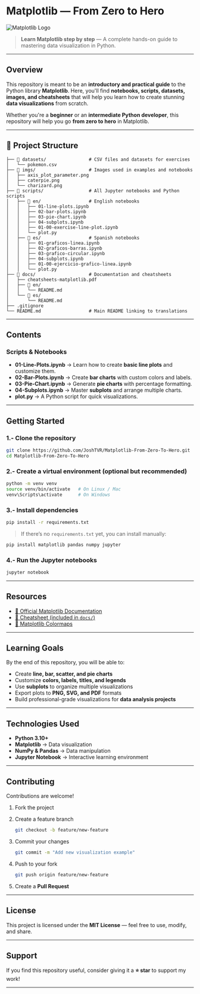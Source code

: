 # Matplotlib — From Zero to Hero

![Matplotlib Logo](https://matplotlib.org/stable/_static/logo2.svg)

> **Learn Matplotlib step by step** — A complete hands-on guide to mastering data visualization in Python.

---

## Overview

This repository is meant to be an **introductory and practical guide** to the Python library **Matplotlib**.
Here, you'll find **notebooks, scripts, datasets, images, and cheatsheets** that will help you learn how to create stunning **data visualizations** from scratch.

Whether you're a **beginner** or an **intermediate Python developer**, this repository will help you go **from zero to hero** in Matplotlib.

---

## 📂 Project Structure

```Matplotlib-From-Zero-To-Hero/
├── 📁 datasets/                # CSV files and datasets for exercises
│   └── pokemon.csv
├── 📁 imgs/                    # Images used in examples and notebooks
│   ├── axis_plot_parameter.png
│   ├── caterpie.png
│   └── charizard.png
├── 📁 scripts/                 # All Jupyter notebooks and Python scripts
│   ├── 📁 en/                  # English notebooks
│   │   ├── 01-line-plots.ipynb
│   │   ├── 02-bar-plots.ipynb
│   │   ├── 03-pie-chart.ipynb
│   │   ├── 04-subplots.ipynb
│   │   ├── 01-00-exercise-line-plot.ipynb
│   │   └── plot.py
│   ├── 📁 es/                  # Spanish notebooks
│   │   ├── 01-graficos-linea.ipynb
│   │   ├── 02-graficos-barras.ipynb
│   │   ├── 03-grafico-circular.ipynb
│   │   ├── 04-subplots.ipynb
│   │   ├── 01-00-ejercicio-grafico-linea.ipynb
│   │   └── plot.py
├── 📁 docs/                    # Documentation and cheatsheets
│   ├── cheatsheets-matplotlib.pdf
│   ├── 📁 en/
│   │   └── README.md
│   └── 📁 es/
│       └── README.md
├── .gitignore
└── README.md                  # Main README linking to translations
```

---

## Contents

### **Scripts & Notebooks**

- **01-Line-Plots.ipynb** → Learn how to create **basic line plots** and customize them.
- **02-Bar-Plots.ipynb** → Create **bar charts** with custom colors and labels.
- **03-Pie-Chart.ipynb** → Generate **pie charts** with percentage formatting.
- **04-Subplots.ipynb** → Master **subplots** and arrange multiple charts.
- **plot.py** → A Python script for quick visualizations.

---

## Getting Started

### **1️.- Clone the repository**

```bash
git clone https://github.com/JoshTVR/Matplotlib-From-Zero-To-Hero.git
cd Matplotlib-From-Zero-To-Hero
```

### **2️.- Create a virtual environment (optional but recommended)**

```bash
python -m venv venv
source venv/bin/activate   # On Linux / Mac
venv\Scripts\activate      # On Windows
```

### **3️.- Install dependencies**

```bash
pip install -r requirements.txt
```

> If there’s no `requirements.txt` yet, you can install manually:

```bash
pip install matplotlib pandas numpy jupyter
```

### **4️.- Run the Jupyter notebooks**

```bash
jupyter notebook
```

---

## Resources

- [📄 Official Matplotlib Documentation](https://matplotlib.org/stable/contents.html)
- [📘 Cheatsheet (included in `docs/`)](docs/cheatsheets-matplotlib.pdf)
- [🎨 Matplotlib Colormaps](https://matplotlib.org/stable/tutorials/colors/colormaps.html)

---

## Learning Goals

By the end of this repository, you will be able to:

- Create **line, bar, scatter, and pie charts**
- Customize **colors, labels, titles, and legends**
- Use **subplots** to organize multiple visualizations
- Export plots to **PNG, SVG, and PDF** formats
- Build professional-grade visualizations for **data analysis projects**

---

## Technologies Used

- **Python 3.10+**
- **Matplotlib** → Data visualization
- **NumPy & Pandas** → Data manipulation
- **Jupyter Notebook** → Interactive learning environment

---

## Contributing

Contributions are welcome!

1. Fork the project
2. Create a feature branch

   ```bash
   git checkout -b feature/new-feature
   ```

3. Commit your changes

   ```bash
   git commit -m "Add new visualization example"
   ```

4. Push to your fork

   ```bash
   git push origin feature/new-feature
   ```

5. Create a **Pull Request**

---

## License

This project is licensed under the **MIT License** — feel free to use, modify, and share.

---

## Support

If you find this repository useful, consider giving it a **⭐ star** to support my work!

---
